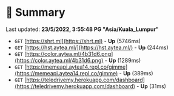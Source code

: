 # 📖 Summary
Last updated: **23/5/2022, 3:55:48 PG "Asia/Kuala_Lumpur"**

- `GET` [https://shrt.ml](https://shrt.ml) - **Up** (5746ms)
- `GET` [https://hst.aytea.ml/](https://hst.aytea.ml/) - **Up** (244ms)
- `GET` [https://color.aytea.ml/4b31d6.png](https://color.aytea.ml/4b31d6.png) - **Up** (1289ms)
- `GET` [https://memeapi.aytea14.repl.co/gimme](https://memeapi.aytea14.repl.co/gimme) - **Up** (389ms)
- `GET` [https://teledrivemy.herokuapp.com/dashboard](https://teledrivemy.herokuapp.com/dashboard) - **Up** (31ms)

